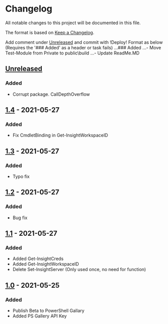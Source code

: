 # Changelog
All notable changes to this project will be documented in this file.

The format is based on [Keep a Changelog](https://keepachangelog.com/en/1.0.0/).

Add comment under [Unreleased] and commit with !Deploy!
Format as below (Requires the '### Added' as a header or task fails)
...### Added
...- Move Test-Module from Private to public\build
...- Update ReadMe.MD

## [Unreleased]
### Added
- Corrupt package. CallDepthOverflow

## [1.4] - 2021-05-27
### Added
- Fix CmdletBinding in Get-InsightWorkspaceID

## [1.3] - 2021-05-27
### Added
- Typo fix

## [1.2] - 2021-05-27
### Added
- Bug fix

## [1.1] - 2021-05-27
### Added
- Added Get-InsightCreds
- Added Get-InsightWorkspaceID
- Delete Set-InsightServer (Only used once, no need for function)

## [1.0] - 2021-05-25
### Added
- Publish Beta to PowerShell Gallary
- Added PS Gallery API Key 

[Unreleased]: https://github.com/DamagedDingo/JSM.Insight/compare/1.4..HEAD
[1.4]: https://github.com/DamagedDingo/JSM.Insight/compare/1.3..1.4
[1.3]: https://github.com/DamagedDingo/JSM.Insight/compare/1.2..1.3
[1.2]: https://github.com/DamagedDingo/JSM.Insight/compare/1.1..1.2
[1.1]: https://github.com/DamagedDingo/JSM.Insight/compare/1.0..1.1
[1.0]: https://github.com/DamagedDingo/JSM.Insight/tree/1.0